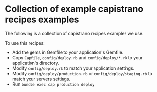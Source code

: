 # Collection of example capistrano recipes examples

The following is a collection of capistrano recipes examples we use.

To use this recipes:

* Add the gems in Gemfile to your application's Gemfile.
* Copy `Capfile`, `config/deploy.rb` and `config/deploy/*.rb` to your application's directory.
* Modify `config/deploy.rb` to match your application settings.
* Modify `config/deploy/production.rb` or `config/deploy/staging.rb` to match your servers settings.
* Run `bundle exec cap production deploy`
